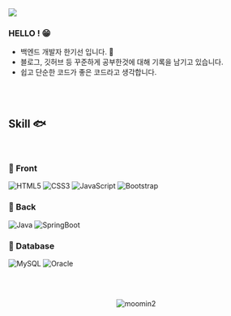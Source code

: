 <!-- 헤더 -->

<img src="https://capsule-render.vercel.app/api?type=waving&color=auto&height=180&section=header&text=gi.dor&fontSize=40" />

<!--소개-->
### HELLO ! 😁

- 백엔드 개발자 한기선 입니다.  :hatching_chick:
- 블로그, 깃허브 등 꾸준하게 공부한것에 대해 기록을 남기고 있습니다.
- 쉽고 단순한 코드가 좋은 코드라고 생각합니다.

<br><br>

<!---
 ### Blog
 
 - 공부 한 내용과 발생했던 오류들을 기록하며 성장하고자 하는 블로그 입니다 
 - <a href = "https://gi-dor.tistory.com/" target = "_blank"> 블로그</a> 🐥
  

<br/><br/>
--->
 
 <!--기술스택-->
  ## Skill :fish:
<br>

### :whale: Front  
![HTML5](https://img.shields.io/badge/HTML5-E34F26?style=for-the-badge&logo=html5&logoColor=white)
![CSS3](https://img.shields.io/badge/CSS3-1572B6?style=for-the-badge&logo=css3&logoColor=white)
![JavaScript](https://img.shields.io/badge/JavaScript-F7DF1E?style=for-the-badge&logo=JavaScript&logoColor=white)
![Bootstrap](https://img.shields.io/badge/Bootstrap-563D7C?style=for-the-badge&logo=bootstrap&logoColor=white)


### :whale2: Back 
![Java](https://img.shields.io/badge/Java-ED8B00?style=for-the-badge&logo=openjdk&logoColor=white)
![SpringBoot](https://img.shields.io/badge/spring_boot-6DB33F?style=for-the-badge&logo=springboot&logoColor=white)
<!---- ![Node.js](https://img.shields.io/badge/Node.js-43853D?style=for-the-badge&logo=node.js&logoColor=white) --->


### :dolphin: Database
![MySQL](https://img.shields.io/badge/MySQL-00000F?style=for-the-badge&logo=mysql&logoColor=white)
![Oracle](https://img.shields.io/badge/Oracle-F80000?style=for-the-badge&logo=Oracle&logoColor=white)

<br><br>


<p align="center">
  <img src="https://user-images.githubusercontent.com/86302876/208285890-f0ef690f-5c45-4254-bec2-bb549b6ce4c2.jpg" alt="moomin2">
</p>



<!--
**gi-dor/gi-dor** is a ✨ _special_ ✨ repository because its `README.md` (this file) appears on your GitHub profile.

Here are some ideas to get you started:

- 🔭 I’m currently working on ...
- 🌱 I’m currently learning ...
- 👯 I’m looking to collaborate on ...
- 🤔 I’m looking for help with ...
- 💬 Ask me about ...
- 📫 How to reach me: ...
- 😄 Pronouns: ...
- ⚡ Fun fact: ...
-->
